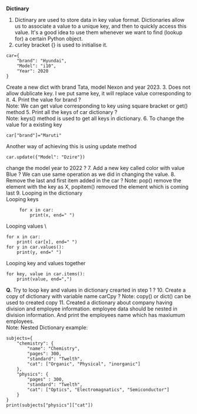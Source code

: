 **Dictinary**

1. Dictinary are used to store data in key value format. Dictionaries allow us to associate a value to a unique key, and then to quickly access this value. It's a good idea to use them whenever we want to find (lookup for) a certain Python object.
2. curley bracket {} is used to initialise it.
```
car={
    "brand": "Hyundai",
    "Model": "i10",
    "Year": 2020
}
```
Create a new dict with brand Tata, model Nexon and year 2023.
3. Does not allow dublicate key. I we put same key, it will replace value corresponding to it. 
4. Print the value for brand ? \
   Note: We can get value corresponding to key using square bracket or get() method 
5. Print all the keys of car dictionary ? \
   Note: keys() method is used to get all keys in dictionary.
6. To change the value for a existing key
```
car["brand"]="Maruti"
```
Another way of achieving this is using update method 
```
car.update({"Model": "Dzire"})
```
change the model year to 2022 ? 
7. Add a new key called color with value Blue ? 
   We can use same operation as we did in changing the value. 
8. Remove the last and first item added in the car ? 
   Note: pop(<X>) remove the element with the key as X, popitem() removed the element which is coming last 
9. Looping in the dictionary \
   Looping keys 
   ```commandline
        for x in car:
            print(x, end=" ")
   ```
   Looping values \
```commandline
for x in car:
    print( car[x], end=" ")
for y in car.values():
    print(y, end=" ")
```
Looping key and values together 
```commandline
for key, value in car.items():
    print(value, end=",")
```
**Q.** Try to loop key and values in dictionary crearted in step 1 ? 
10. Create a copy of dictionary with variable name carCpy ? 
   Note: copy() or dict() can be used to created copy 
11. Created a dictionary about company having division and employee information. employee data should be nested in
    division information. And print the employees name which has maxiumum employees. \
    Note: Nested Dictionary example: 
```commandline
subjects={
    "chemistry": {
        "name": "Chemistry",
        "pages": 300,
        "standard": "Twelth",
        "cat": ["Organic", "Physical", "inorganic"]
    },
    "physics": {
        "pages" : 300,
        "standard": "Twelth",
        "cat": ["Optics", "Electromagnatics", "Semiconductor"]
    }
}
print(subjects["physics"]["cat"])
```
